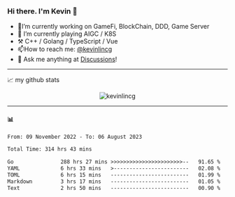 ### Hi there. I'm Kevin 👋

- 🔭I’m currently working on GameFi, BlockChain, DDD, Game Server
- 🌱 I’m currently playing AIGC / K8S
-   :hammer_and_pick: C++ / Golang / TypeScript / Vue
- 📫How to reach me: [@kevinlincg](https://twitter.com/kevinlincg) 
-   :thought_balloon: Ask me anything at [Discussions](https://github.com/kevinlincg/kevinlincg/discussions/new)!

---

📈 my github stats

<p align="center"> <img src="https://github-readme-stats-ouuan.vercel.app/api?username=kevinlincg&theme=dark&show_icons=true&count_private=true" alt="kevinlincg" />

---

#### :bar_chart: 

<!--START_SECTION:waka-->

```txt
From: 09 November 2022 - To: 06 August 2023

Total Time: 314 hrs 43 mins

Go               288 hrs 27 mins >>>>>>>>>>>>>>>>>>>>>>>--   91.65 %
YAML             6 hrs 33 mins   >------------------------   02.08 %
TOML             6 hrs 15 mins   -------------------------   01.99 %
Markdown         3 hrs 17 mins   -------------------------   01.05 %
Text             2 hrs 50 mins   -------------------------   00.90 %
```

<!--END_SECTION:waka-->
